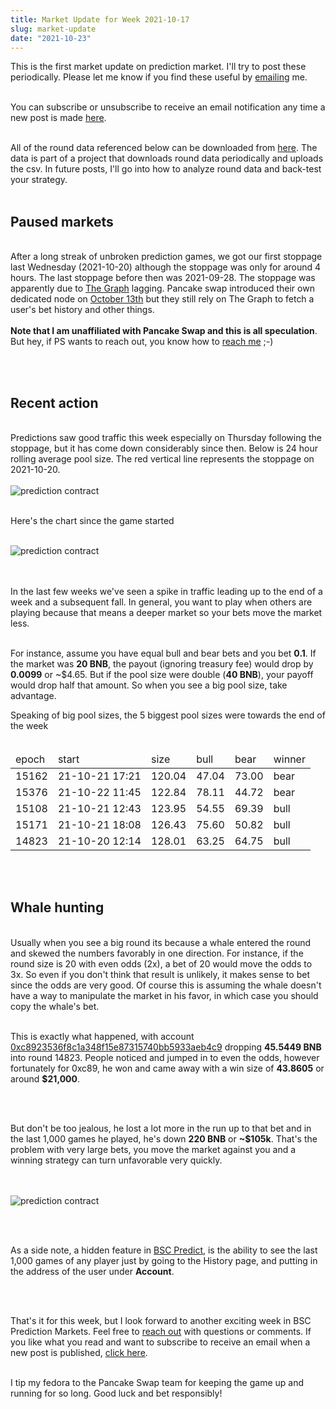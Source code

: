 ```yaml
---
title: Market Update for Week 2021-10-17
slug: market-update
date: "2021-10-23"
---
```


This is the first market update on prediction market. I'll try to post these periodically. Please let me know if you find these useful by <a class="underline" href="mailto:contact@bscpredict.com">emailing</a> me. 
<br/><br/>

You can subscribe or unsubscribe to receive an email notification any time a new post is made <a class="underline" href="https://forms.zohopublic.com/contact631/form/BSCPredictMailingList/formperma/FfjprXQKPkAZNTCcpdNfWQfMlHQvkuBkPvEldZqsUWs">here</a>.
<br/><br/>

All of the round data referenced below can be downloaded from <a class="underline" href="https://github.com/bsc-predict/bsc-predict-updater/tree/master/data/v2/main">here</a>. The data is part of a project that downloads round data periodically and uploads the csv. In future posts, I'll go into how to analyze round data and back-test your strategy.
<br/><br/>


<h2 class="text-2xl underline">Paused markets</h2>

<br/>
After a long streak of unbroken prediction games, we got our first stoppage last Wednesday (2021-10-20) although the stoppage was only for around 4 hours. The last stoppage before then was 2021-09-28. The stoppage was apparently due to <a class="underline" href="https://thegraph.com/en/">The Graph</a> lagging. Pancake swap introduced their own dedicated node on <a class="underline" href="https://github.com/pancakeswap/pancake-frontend/commit/9b20499f7232f54974744f0a10df06f7b45120af#diff-48f73ea2653e45c41f31afc2d42dfde14d8caf26d8dd24d3d2a81a52604f4cb6">October 13th</a> but they still rely on The Graph to fetch a user's bet history and other things.
<br/><br/>
<strong>Note that I am unaffiliated with Pancake Swap and this is all speculation</strong>. But hey, if PS wants to reach out, you know how to <a class="underline" href="mailto:contact@bscpredict.com">reach me</a> ;-)

<br/><br/>

<h2 class="text-2xl underline">Recent action</h2>

<br/>
Predictions saw good traffic this week especially on Thursday following the stoppage, but it has come down considerably since then. Below is 24 hour rolling average pool size. The red vertical line represents the stoppage on 2021-10-20.
<br/><br/>

<img src="https://i.imgur.com/gOsl0KE.png" alt="prediction contract">
<br/><br/>

Here's the chart since the game started
<br/><br/>

<img src="https://i.imgur.com/WI8xhhN.png" alt="prediction contract">

<br/><br/>
In the last few weeks we've seen a spike in traffic leading up to the end of a week and a subsequent fall. In general, you want to play when others are playing because that means a deeper market so your bets move the market less.
<br/><br/>

For instance, assume you have equal bull and bear bets and you bet <strong>0.1</strong>. If the market was <strong>20 BNB</strong>, the payout (ignoring treasury fee) would drop by <strong>0.0099</strong> or ~$4.65. But if the pool size were double (<strong>40 BNB</strong>), your payoff would drop half that amount. So when you see a big pool size, take advantage.

Speaking of big pool sizes, the 5 biggest pool sizes were towards the end of the week
<br/><br/>

<table class="table w-screen">
  <thead>
    <tr >
      <td>epoch</td>
      <td>start</td>
      <td>size</td>
      <td>bull</td>
      <td>bear</td>
      <td>winner</td>
    </tr>
  </thead>
  <tr><td>15162</td><td>21-10-21 17:21</td><td>120.04</td><td>47.04</td><td>73.00</td><td>bear</td></tr>
  <tr><td>15376</td><td>21-10-22 11:45</td><td>122.84</td><td>78.11</td><td>44.72</td><td>bear</td></tr>
  <tr><td>15108</td><td>21-10-21 12:43</td><td>123.95</td><td>54.55</td><td>69.39</td><td>bull</td></tr>
  <tr><td>15171</td><td>21-10-21 18:08</td><td>126.43</td><td>75.60</td><td>50.82</td><td>bull</td></tr>
  <tr><td>14823</td><td>21-10-20 12:14</td><td>128.01</td><td>63.25</td><td>64.75</td><td>bull</td></tr>
</table>


<br/><br/>

<h2 class="text-2xl underline">Whale hunting</h2>

<br/>
Usually when you see a big round its because a whale entered the round and skewed the numbers favorably in one direction. For instance, if the round size is 20 with even odds (2x), a bet of 20 would move the odds to 3x. So even if you don't think that result is unlikely, it makes sense to bet since the odds are very good. Of course this is assuming the whale doesn't have a way to manipulate the market in his favor, in which case you should copy the whale's bet.
<br/><br/>


This is exactly what happened, with account <a class="underline" href="https://bscscan.com/address/0xc8923536f8c1a348f15e87315740bb5933aeb4c9">0xc8923536f8c1a348f15e87315740bb5933aeb4c9</a> dropping <strong>45.5449 BNB</strong> into round 14823. People noticed and jumped in to even the odds, however fortunately for 0xc89, he won and came away with a win size of <strong>43.8605</strong> or around <strong>$21,000</strong>.

<br/><br/>

But don't be too jealous, he lost a lot more in the run up to that bet and in the last 1,000 games he played, he's down <strong>220 BNB</strong> or <strong>~$105k</strong>. That's the problem with very large bets, you move the market against you and a winning strategy can turn unfavorable very quickly.

<br/><br/>
<img src="https://i.imgur.com/ZQpw7Xq.png" alt="prediction contract">

<br/><br/>

As a side note, a hidden feature in <a class="underline" href="https://bscpredict.com/bnbusdt">BSC Predict</a>, is the ability to see the last 1,000 games of any player just by going to the History page, and putting in the address of the user under <strong>Account</strong>.

<br/><br/>

That's it for this week, but I look forward to another exciting week in BSC Prediction Markets. Feel free to <a class="underline" href="mailto:contact@bscpredict.com">reach out</a> with questions or comments. If you like what you read and want to subscribe to receive an email when a new post is published, <a class="underline" href="https://forms.zohopublic.com/contact631/form/BSCPredictMailingList/formperma/FfjprXQKPkAZNTCcpdNfWQfMlHQvkuBkPvEldZqsUWs">click here</a>.
<br/><br/>

I tip my fedora to the Pancake Swap team for keeping the game up and running for so long. Good luck and bet responsibly!
